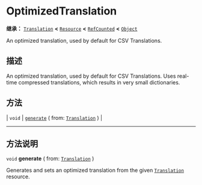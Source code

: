 <!-- ⚠ 请勿编辑本文件 ⚠ -->
<!-- 本文档使用脚本从 WeDot 引擎源码仓库生成。 -->
<!-- 生成脚本：https://github.com/WeDot-Engine/WeDot/tree/4.3/doc/tools/make_md.py； -->
<!-- 原文件：https://github.com/WeDot-Engine/WeDot/tree/4.3/doc/classes/OptimizedTranslation.xml。 -->

<div id="_class_optimizedtranslation"></div>

# OptimizedTranslation

**继承：** [`Translation`](class_translation.md) **<** [`Resource`](class_resource.md) **<** [`RefCounted`](class_refcounted.md) **<** [`Object`](class_object.md)

An optimized translation, used by default for CSV Translations.

## 描述

An optimized translation, used by default for CSV Translations. Uses real-time compressed translations, which results in very small dictionaries.

## 方法

| `void` | [`generate`](#class_optimizedtranslation_method_generate) ( from: [`Translation`](class_translation.md) ) |

<!-- rst-class:: classref-section-separator -->

---

## 方法说明

<div id="_class_optimizedtranslation_method_generate"></div>

`void` **generate** ( from: [`Translation`](class_translation.md) )<div id="class_optimizedtranslation_method_generate"></div>

Generates and sets an optimized translation from the given [`Translation`](class_translation.md) resource.

[^virtual]: 本方法通常需要用户覆盖才能生效。
[^const]: 本方法无副作用，不会修改该实例的任何成员变量。
[^vararg]: 本方法除了能接受在此处描述的参数外，还能够继续接受任意数量的参数。
[^constructor]: 本方法用于构造某个类型。
[^static]: 调用本方法无需实例，可直接使用类名进行调用。
[^operator]: 本方法描述的是使用本类型作为左操作数的有效运算符。
[^bitfield]: 这个值是由下列位标志构成位掩码的整数。
[^void]: 无返回值。
